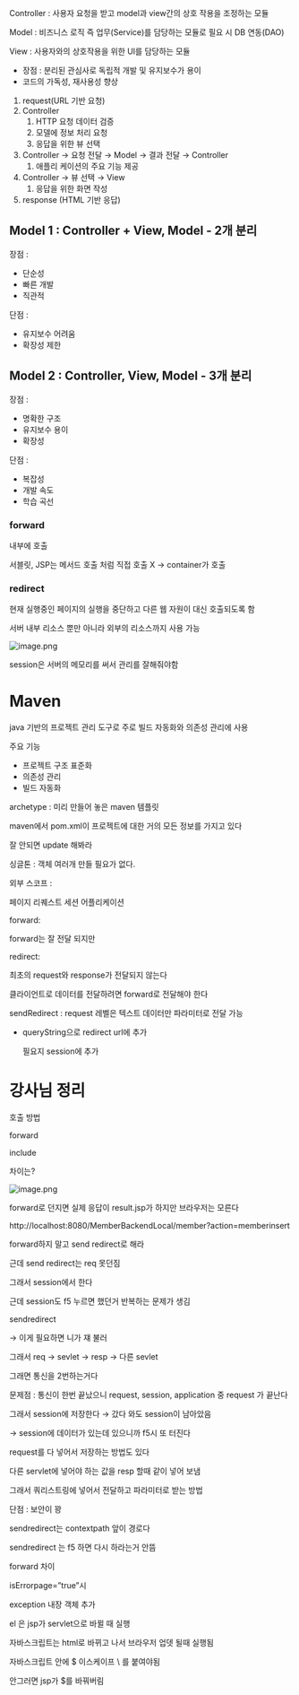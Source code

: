 Controller : 사용자 요청을 받고 model과 view간의 상호 작용을 조정하는 모듈

Model : 비즈니스 로직 즉 업무(Service)를 담당하는 모듈로 필요 시 DB 연동(DAO)

View : 사용자와의 상호작용을 위한 UI를 담당하는 모듈

- 장점 : 분리된 관심사로 독립적 개발 및 유지보수가 용이
- 코드의 가독성, 재사용성 향상

1. request(URL 기반 요청)
2. Controller
    1. HTTP 요청 데이터 검증
    2. 모델에 정보 처리 요청
    3. 응답을 위한 뷰 선택
3. Controller → 요청 전달 → Model → 결과 전달 → Controller
    1. 애플리 케이션의 주요 기능 제공
4. Controller → 뷰 선택 → View
    1. 응답을 위한 화면 작성
5. response (HTML 기반 응답)

## Model 1 : Controller + View, Model - 2개 분리

장점 :

- 단순성
- 빠른 개발
- 직관적

단점 :

- 유지보수 어려움
- 확장성 제한

## Model 2 : Controller, View, Model - 3개 분리

장점 :

- 명확한 구조
- 유지보수 용이
- 확장성

단점 :

- 복잡성
- 개발 속도
- 학습 곡선

### forward

내부에 호출

서블릿, JSP는 메서드 호출 처럼 직접 호출 X → container가 호출

### redirect

현재 실행중인 페이지의 실행을 중단하고 다른 웹 자원이 대신 호출되도록 함

서버 내부 리소스 뿐만 아니라 외부의 리소스까지 사용 가능

![image.png](attachment:e397dbf9-f76a-4e7e-b25e-0bc5b77b88ff:image.png)

session은 서버의 메모리를 써서 관리를 잘해줘야함

# Maven

java 기반의 프로젝트 관리 도구로 주로 빌드 자동화와 의존성 관리에 사용

주요 기능

- 프로젝트 구조 표준화
- 의존성 관리
- 빌드 자동화

archetype : 미리 만들어 놓은 maven 템플릿

maven에서 pom.xml이 프로젝트에 대한 거의 모든 정보를 가지고 있다

잘 안되면 update 해봐라

싱글톤 : 객체 여러개 만들 필요가 없다.

외부 스코프 :

페이지 리퀘스트 세션 어플리케이션

forward:

forward는 잘 전달 되지만

redirect:

최초의 request와 response가 전달되지 않는다

클라이언트로 데이터를 전달하려면 forward로 전달해야 한다

sendRedirect : request 레벨은 텍스트 데이터만 파라미터로 전달 가능

- queryString으로 redirect url에 추가
    
    필요지 session에 추가
    

# 강사님 정리

호출 방법

forward

include

차이는?

![image.png](attachment:e21a3275-aae5-40de-b04e-21c2f1966c3c:image.png)

forward로 던지면 실제 응답이 result.jsp가 하지만 브라우저는 모른다

http://localhost:8080/MemberBackendLocal/member?action=memberinsert

forward하지 말고 send redirect로 해라

근데 send redirect는 req 못던짐

그래서 session에서 한다

근데 session도 f5 누르면 했던거 반복하는 문제가 생김

sendredirect

→ 이게 필요하면 니가 쟤 불러

그래서 req → sevlet → resp → 다른 sevlet

그래면 통신을 2번하는거다

문제점 : 통신이 한번 끝났으니 request, session, application 중 request 가 끝난다

그래서 session에 저장한다 → 갔다 와도 session이 남아았음

→ session에 데이터가 있는데 있으니까 f5시 또 터진다

request를 다 넣어서 저장하는 방법도 있다

다른 servlet에 넣어야 하는 값을 resp 할때 같이 넣어 보냄

그래서 쿼리스트링에 넣어서 전달하고 파라미터로 받는 방법

단점 : 보안이 꽝

sendredirect는 contextpath 앞이 경로다

sendredirect 는 f5 하면 다시 하라는거 안뜸

forward 차이

isErrorpage=”true”시

exception 내장 객체 추가

el 은 jsp가 servlet으로 바뀔 때 실행

자바스크립트는 html로 바뀌고 나서 브라우저 업뎃 될때 실행됨

자바스크립트 안에 $ 이스케이프 \ 를 붙여야됨

안그러면 jsp가 $를 바꿔버림
